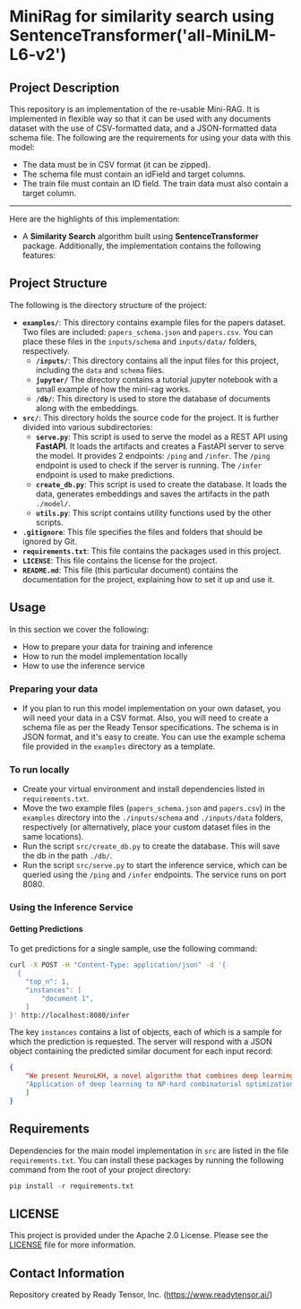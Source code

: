 # MiniRag for similarity search using SentenceTransformer('all-MiniLM-L6-v2')

## Project Description

This repository is an implementation of the re-usable Mini-RAG. It is implemented in flexible way so that it can be used with any documents dataset with the use of CSV-formatted data, and a JSON-formatted data schema file. 
The following are the requirements for using your data with this model:

- The data must be in CSV format (it can be zipped).
- The schema file must contain an idField and target columns.
- The train file must contain an ID field. The train data must also contain a target column.

---

Here are the highlights of this implementation: <br/>

- A **Similarity Search** algorithm built using **SentenceTransformer** package.
  Additionally, the implementation contains the following features:

## Project Structure
The following is the directory structure of the project:
- **`examples/`**: This directory contains example files for the papers dataset. Two files are included: `papers_schema.json` and `papers.csv`.
You can place these files in the `inputs/schema` and `inputs/data/` folders, respectively.
  - **`/inputs/`**: This directory contains all the input files for this project, including the `data` and `schema` files.
  - **`jupyter/`** The directory contains a tutorial jupyter notebook with a small example of how the mini-rag works.
  - **`/db/`**: This directory is used to store the database of documents along with the embeddings.
- **`src/`**: This directory holds the source code for the project. It is further divided into various subdirectories:
  - **`serve.py`**: This script is used to serve the model as a REST API using **FastAPI**. It loads the artifacts and creates a FastAPI server to serve the model. It provides 2 endpoints: `/ping` and `/infer`. The `/ping` endpoint is used to check if the server is running. The `/infer` endpoint is used to make predictions.
  - **`create_db.py`**: This script is used to create the database. It loads the data, generates embeddings and saves the artifacts in the path `./model/`.
  - **`utils.py`**: This script contains utility functions used by the other scripts.
- **`.gitignore`**: This file specifies the files and folders that should be ignored by Git.
- **`requirements.txt`**: This file contains the packages used in this project.
- **`LICENSE`**: This file contains the license for the project.
- **`README.md`**: This file (this particular document) contains the documentation for the project, explaining how to set it up and use it.

## Usage
In this section we cover the following:
- How to prepare your data for training and inference
- How to run the model implementation locally
- How to use the inference service
### Preparing your data
- If you plan to run this model implementation on your own dataset, you will need your data in a CSV format. Also, you will need to create a schema file as per the Ready Tensor specifications. The schema is in JSON format, and it's easy to create. You can use the example schema file provided in the `examples` directory as a template.
### To run locally
- Create your virtual environment and install dependencies listed in `requirements.txt`.
- Move the two example files (`papers_schema.json` and `papers.csv`) in the `examples` directory into the `./inputs/schema` and `./inputs/data` folders, respectively (or alternatively, place your custom dataset files in the same locations).
- Run the script `src/create_db.py` to create the database. This will save the db in the path `./db/`.
- Run the script `src/serve.py` to start the inference service, which can be queried using the `/ping` and `/infer` endpoints. The service runs on port 8080.
### Using the Inference Service
#### Getting Predictions
To get predictions for a single sample, use the following command:
```bash
curl -X POST -H "Content-Type: application/json" -d '{
  {
    "top_n": 1,
    "instances": [
        "document 1",
    ]
}' http://localhost:8080/infer
```
The key `instances` contains a list of objects, each of which is a sample for which the prediction is requested. The server will respond with a JSON object containing the predicted similar document for each input record:
```json
{
    "We present NeuroLKH, a novel algorithm that combines deep learning with the strong traditional heuristic Lin-Kernighan-Helsgaun (LKH) for solving Traveling Salesman Problem. Specifically, we train a Sparse Graph Network (SGN) with supervised learning for edge scores and unsupervised learning for node penalties, both of which are critical for improving the performance of LKH. Based on the output of SGN, NeuroLKH creates the edge candidate set and transforms edge distances to guide the searching process of LKH. Extensive experiments firmly demonstrate that, by training one model on a wide range of problem sizes, NeuroLKH significantly outperforms LKH and generalizes well to much larger sizes. Also, we show that NeuroLKH can be applied to other routing problems such as Capacitated Vehicle Routing Problem (CVRP), Pickup and Delivery Problem (PDP), and CVRP with Time Windows (CVRPTW).": [
    "Application of deep learning to NP-hard combinatorial optimization problems is an emerging research trend, and a number of interesting approaches have been published over the last few years. In this work we address robust optimization, which is a more complex variant where a max-min problem is to be solved. We obtain robust solutions by solving the inner minimization problem exactly and apply Reinforcement Learning to learn a heuristic for the outer problem. The minimization term in the inner objective represents an obstacle to existing RL-based approaches, as its value depends on the full solution in a non-linear manner and cannot be evaluated for partial solutions constructed by the agent over the course of each episode. We overcome this obstacle by defining the reward in terms of the one-step advantage over a baseline policy whose role can be played by any fast heuristic for the given problem. The agent is trained to maximize the total advantage, which, as we show, is equivalent to the original objective. We validate our approach by solving min-max versions of standard benchmarks for the Capacitated Vehicle Routing and the Traveling Salesperson Problem, where our agents obtain near-optimal solutions and improve upon the baselines."
    ]
}
```

## Requirements

Dependencies for the main model implementation in `src` are listed in the file `requirements.txt`.
You can install these packages by running the following command from the root of your project directory:

```python
pip install -r requirements.txt
```

## LICENSE

This project is provided under the Apache 2.0 License. Please see the [LICENSE](LICENSE) file for more information.

## Contact Information

Repository created by Ready Tensor, Inc. (https://www.readytensor.ai/)